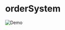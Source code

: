# orderSystem
![Demo](https://user-images.githubusercontent.com/29241485/40877506-f70fc9cc-66bc-11e8-8db9-0a68f329a71d.gif)
